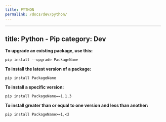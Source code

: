 ```yaml
---
title: PYTHON
permalink: /docs/dev/python/
---
```

---
title: Python - Pip
category: Dev
---

**To upgrade an existing package, use this:**
```
pip install --upgrade PackageName
```

**To install the latest version of a package:**
```
pip install PackageName
```

**To install a specific version:**
```
pip install PackageName==1.1.3
```

**To install greater than or equal to one version and less than another:**
```
pip install PackageName>=1,<2
```
